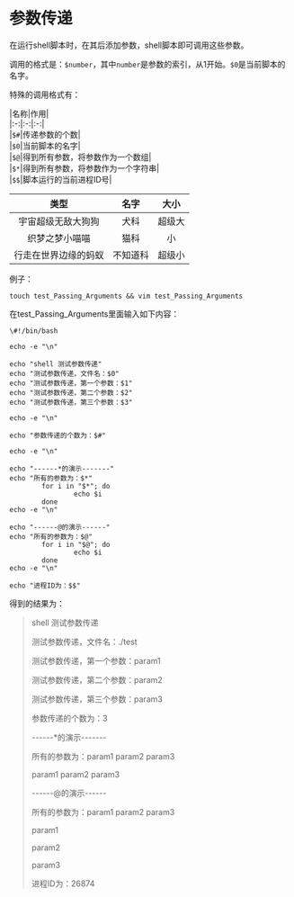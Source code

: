 # 参数传递

在运行shell脚本时，在其后添加参数，shell脚本即可调用这些参数。

调用的格式是：`$number`，其中`number`是参数的索引，从1开始。`$0`是当前脚本的名字。

特殊的调用格式有：


|名称|作用|  
|:-:|:-:|:-:|  
|`$#`|传递参数的个数|  
|`$0`|当前脚本的名字|  
|`$@`|得到所有参数，将参数作为一个数组|  
|`$*`|得到所有参数，将参数作为一个字符串|  
|`$$`|脚本运行的当前进程ID号|  


|类型|名字|大小|
|:-:|:-:|:-:|
|宇宙超级无敌大狗狗|犬科|超级大|
|织梦之梦小喵喵|猫科|小|
|行走在世界边缘的蚂蚁|不知道科|超级小|


例子：

``` 
touch test_Passing_Arguments && vim test_Passing_Arguments
``` 

在test_Passing_Arguments里面输入如下内容：

``` 
\#!/bin/bash

echo -e "\n"

echo "shell 测试参数传递"
echo "测试参数传递，文件名：$0"
echo "测试参数传递，第一个参数：$1"
echo "测试参数传递，第二个参数：$2"
echo "测试参数传递，第三个参数：$3"

echo -e "\n"

echo "参数传递的个数为：$#"

echo -e "\n"

echo "------*的演示-------"
echo "所有的参数为：$*"
        for i in "$*"; do
                echo $i
        done
echo -e "\n"

echo "------@的演示------"
echo "所有的参数为：$@"
        for i in "$@"; do
                echo $i
        done
echo -e "\n"

echo "进程ID为：$$"
```

得到的结果为：

> shell 测试参数传递
> 
> 测试参数传递，文件名：./test
> 
> 测试参数传递，第一个参数：param1
> 
> 测试参数传递，第二个参数：param2
> 
> 测试参数传递，第三个参数：param3
> 
> 
> 
> 参数传递的个数为：3
> 
> 
> 
> ------*的演示-------
> 
> 所有的参数为：param1 param2 param3
> 
> param1 param2 param3
> 
> 
> 
> ------@的演示------
> 
> 所有的参数为：param1 param2 param3
> 
> param1
> 
> param2
> 
> param3
> 
> 
> 
> 进程ID为：26874